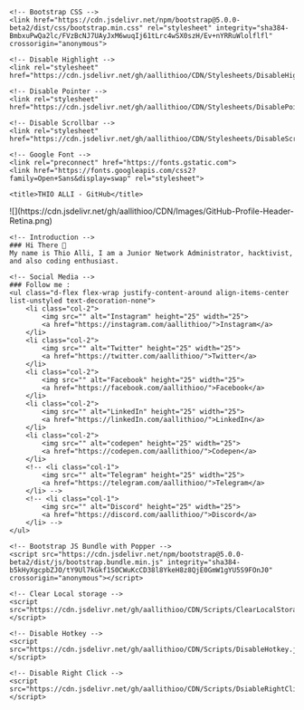<!DOCTYPE html>
<html lang="en">
<head>
    <meta charset="UTF-8">
    <meta name="description" content="My name is Thio Alli, I am a Junior Network Administrator, hacktivist, and also coding enthusiast.">
    <meta name="keywords" content="GitHub, Profile, Junior, Network, Administrator, Hacktivist, Coding, Ethusiast, Markdown, Instagram, Facebook, Twitter, LinkedIn, Codepen">
    <meta http-equiv="X-UA-Compatible" content="IE=7">
    <meta http-equiv="X-UA-Compatible" content="IE=edge">
    <meta name="viewport" content="width=device-width, initial-scale=1.0">

    <!-- Bootstrap CSS -->
    <link href="https://cdn.jsdelivr.net/npm/bootstrap@5.0.0-beta2/dist/css/bootstrap.min.css" rel="stylesheet" integrity="sha384-BmbxuPwQa2lc/FVzBcNJ7UAyJxM6wuqIj61tLrc4wSX0szH/Ev+nYRRuWlolflfl" crossorigin="anonymous">

    <!-- Disable Highlight -->
    <link rel="stylesheet" href="https://cdn.jsdelivr.net/gh/aallithioo/CDN/Stylesheets/DisableHighlight.css">

    <!-- Disable Pointer -->
    <link rel="stylesheet" href="https://cdn.jsdelivr.net/gh/aallithioo/CDN/Stylesheets/DisablePointer.css">
    
    <!-- Disable Scrollbar -->
    <link rel="stylesheet" href="https://cdn.jsdelivr.net/gh/aallithioo/CDN/Stylesheets/DisableScrollbar.css">

    <!-- Google Font -->
    <link rel="preconnect" href="https://fonts.gstatic.com">
    <link href="https://fonts.googleapis.com/css2?family=Open+Sans&display=swap" rel="stylesheet">

    <title>THIO ALLI - GitHub</title>
</head>

<style>
    /* Font */
    * {
        font-family: 'Open Sans', sans-serif;
    }
</style>

<body>
    <!-- GitHub Profile Header Image -->
    ![](https://cdn.jsdelivr.net/gh/aallithioo/CDN/Images/GitHub-Profile-Header-Retina.png)

    <!-- Introduction -->
    ### Hi There 👋
    My name is Thio Alli, I am a Junior Network Administrator, hacktivist, and also coding enthusiast.

    <!-- Social Media -->
    ### Follow me :
    <ul class="d-flex flex-wrap justify-content-around align-items-center list-unstyled text-decoration-none">
        <li class="col-2">
            <img src="" alt="Instagram" height="25" width="25">
            <a href="https://instagram.com/aallithioo/">Instagram</a>
        </li>
        <li class="col-2">
            <img src="" alt="Twitter" height="25" width="25">
            <a href="https://twitter.com/aallithioo/">Twitter</a>
        </li>
        <li class="col-2">
            <img src="" alt="Facebook" height="25" width="25">
            <a href="https://facebook.com/aallithioo/">Facebook</a>
        </li>
        <li class="col-2">
            <img src="" alt="LinkedIn" height="25" width="25">
            <a href="https://linkedIn.com/aallithioo/">LinkedIn</a>
        </li>
        <li class="col-2">
            <img src="" alt="codepen" height="25" width="25">
            <a href="https://codepen.com/aallithioo/">Codepen</a>
        </li>
        <!-- <li class="col-1">
            <img src="" alt="Telegram" height="25" width="25">
            <a href="https://telegram.com/aallithioo/">Telegram</a>
        </li> -->
        <!-- <li class="col-1">
            <img src="" alt="Discord" height="25" width="25">
            <a href="https://discord.com/aallithioo/">Discord</a>
        </li> -->
    </ul>

    <!-- Bootstrap JS Bundle with Popper -->
    <script src="https://cdn.jsdelivr.net/npm/bootstrap@5.0.0-beta2/dist/js/bootstrap.bundle.min.js" integrity="sha384-b5kHyXgcpbZJO/tY9Ul7kGkf1S0CWuKcCD38l8YkeH8z8QjE0GmW1gYU5S9FOnJ0" crossorigin="anonymous"></script>

    <!-- Clear Local storage -->
    <script src="https://cdn.jsdelivr.net/gh/aallithioo/CDN/Scripts/ClearLocalStorage.js"></script>
    
    <!-- Disable Hotkey -->
    <script src="https://cdn.jsdelivr.net/gh/aallithioo/CDN/Scripts/DisableHotkey.js"></script>
    
    <!-- Disable Right Click -->
    <script src="https://cdn.jsdelivr.net/gh/aallithioo/CDN/Scripts/DsiableRightClick.js"></script>
</body>
</html>

<!--
### Hi there 👋


**allithio/allithio** is a ✨ _special_ ✨ repository because its `README.md` (this file) appears on your GitHub profile.

Here are some ideas to get you started:

- 🔭 I’m currently working on ...
- 🌱 I’m currently learning ...
- 👯 I’m looking to collaborate on ...
- 🤔 I’m looking for help with ...
- 💬 Ask me about ...
- 📫 How to reach me: ...
- 😄 Pronouns: ...
- ⚡ Fun fact: ...
-->
